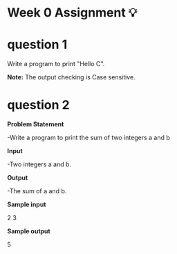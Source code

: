 # Week 0 Assignment 💡

<h1>question 1</h1>

Write a program to print "Hello C".

**Note:** The output checking is Case sensitive.

<h1>question 2</h1>

**Problem Statement**

-Write a program to print the sum of two integers a and b

**Input**

-Two integers a and b.

**Output**

-The sum of a and b.

**Sample input** 

2 3

**Sample output**

5



